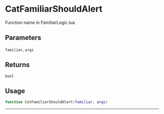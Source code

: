 # CatFamiliarShouldAlert
Function name in FamiliarLogic.lua
## Parameters
`familiar`, `args`
## Returns
`bool`
## Usage
```lua
function CatFamiliarShouldAlert(familiar, args)
```
---
